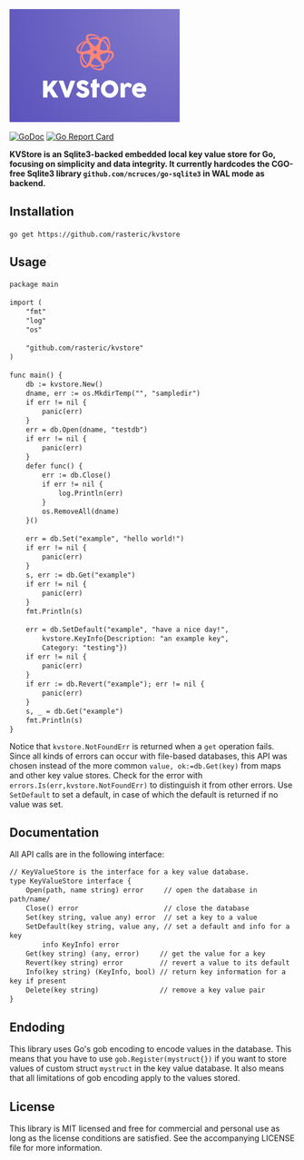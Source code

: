 ![KVStore](logo.png)

[![GoDoc](https://godoc.org/github.com/rasteric/kvstore/go?status.svg)](https://godoc.org/github.com/rasteric/kvstore)
[![Go Report Card](https://goreportcard.com/badge/github.com/rasteric/kvstore)](https://goreportcard.com/report/github.com/rasteric/kvstore)

__KVStore is an Sqlite3-backed embedded local key value store for Go, focusing on simplicity and data integrity. It currently hardcodes the CGO-free Sqlite3 library `github.com/ncruces/go-sqlite3` in WAL mode as backend.__

## Installation

`go get https://github.com/rasteric/kvstore`

## Usage 

```
package main

import (
	"fmt"
	"log"
	"os"

	"github.com/rasteric/kvstore"
)

func main() {
	db := kvstore.New()
	dname, err := os.MkdirTemp("", "sampledir")
	if err != nil {
		panic(err)
	}
	err = db.Open(dname, "testdb")
	if err != nil {
		panic(err)
	}
	defer func() {
		err := db.Close()
		if err != nil {
			log.Println(err)
		}
		os.RemoveAll(dname)
	}()

	err = db.Set("example", "hello world!")
	if err != nil {
		panic(err)
	}
	s, err := db.Get("example")
	if err != nil {
		panic(err)
	}
	fmt.Println(s)

	err = db.SetDefault("example", "have a nice day!",
        kvstore.KeyInfo{Description: "an example key",
	    Category: "testing"})
	if err != nil {
		panic(err)
	}
	if err := db.Revert("example"); err != nil {
		panic(err)
	}
	s, _ = db.Get("example")
	fmt.Println(s)
}
```

Notice that `kvstore.NotFoundErr` is returned when a `get` operation fails. Since all kinds of errors can occur with file-based databases, this API was chosen instead of the more common `value, ok:=db.Get(key)` from maps and other key value stores. Check for the error with `errors.Is(err,kvstore.NotFoundErr)` to distinguish it from other errors. Use `SetDefault` to set a default, in case of which the default is returned if no value was set.

## Documentation

All API calls are in the following interface:

```
// KeyValueStore is the interface for a key value database.
type KeyValueStore interface {
	Open(path, name string) error     // open the database in path/name/
	Close() error                     // close the database
	Set(key string, value any) error  // set a key to a value
	SetDefault(key string, value any, // set a default and info for a key 
		info KeyInfo) error           
	Get(key string) (any, error)     // get the value for a key
	Revert(key string) error         // revert a value to its default
	Info(key string) (KeyInfo, bool) // return key information for a key if present
	Delete(key string)               // remove a key value pair
}
```

## Endoding

This library uses Go's gob encoding to encode values in the database. This means that you have to use `gob.Register(mystruct{})` if you want to store values of custom struct `mystruct` in the key value database. It also means that all limitations of gob encoding apply to the values stored.

## License

This library is MIT licensed and free for commercial and personal use as long as the license conditions are satisfied. See the accompanying LICENSE file for more information.
